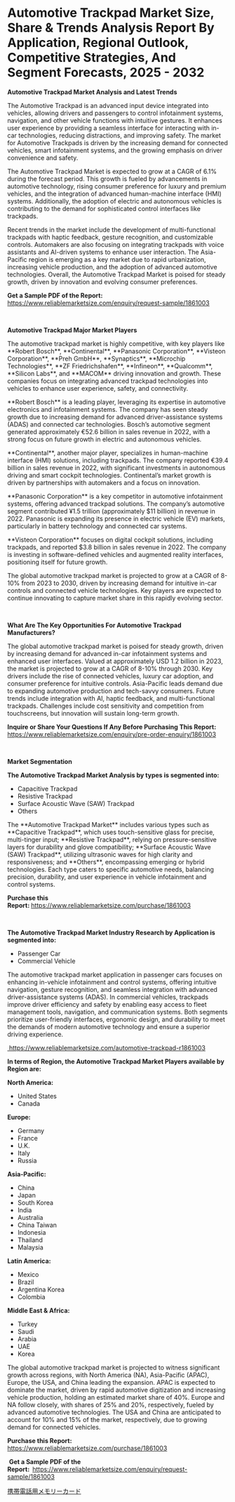<p><h1>Automotive Trackpad Market Size, Share & Trends Analysis Report By Application, Regional Outlook, Competitive Strategies, And Segment Forecasts, 2025 - 2032</h1></p><p><strong>Automotive Trackpad Market Analysis and Latest Trends</strong></p>
<p><p>The Automotive Trackpad is an advanced input device integrated into vehicles, allowing drivers and passengers to control infotainment systems, navigation, and other vehicle functions with intuitive gestures. It enhances user experience by providing a seamless interface for interacting with in-car technologies, reducing distractions, and improving safety. The market for Automotive Trackpads is driven by the increasing demand for connected vehicles, smart infotainment systems, and the growing emphasis on driver convenience and safety.</p><p>The Automotive Trackpad Market is expected to grow at a CAGR of 6.1% during the forecast period. This growth is fueled by advancements in automotive technology, rising consumer preference for luxury and premium vehicles, and the integration of advanced human-machine interface (HMI) systems. Additionally, the adoption of electric and autonomous vehicles is contributing to the demand for sophisticated control interfaces like trackpads.</p><p>Recent trends in the market include the development of multi-functional trackpads with haptic feedback, gesture recognition, and customizable controls. Automakers are also focusing on integrating trackpads with voice assistants and AI-driven systems to enhance user interaction. The Asia-Pacific region is emerging as a key market due to rapid urbanization, increasing vehicle production, and the adoption of advanced automotive technologies. Overall, the Automotive Trackpad Market is poised for steady growth, driven by innovation and evolving consumer preferences.</p></p>
<p><strong>Get a Sample PDF of the Report:&nbsp;</strong> <a href="https://www.reliablemarketsize.com/enquiry/request-sample/1861003?utm_campaign=1197&utm_medium=2&utm_source=Github&utm_content=ia&utm_term=24012025&utm_id=automotive-trackpad">https://www.reliablemarketsize.com/enquiry/request-sample/1861003</a></p>
<p>&nbsp;</p>
<p><strong>Automotive Trackpad Major Market Players</strong></p>
<p><p>The automotive trackpad market is highly competitive, with key players like **Robert Bosch**, **Continental**, **Panasonic Corporation**, **Visteon Corporation**, **Preh GmbH**, **Synaptics**, **Microchip Technologies**, **ZF Friedrichshafen**, **Infineon**, **Qualcomm**, **Silicon Labs**, and **MACOM** driving innovation and growth. These companies focus on integrating advanced trackpad technologies into vehicles to enhance user experience, safety, and connectivity.</p><p>**Robert Bosch** is a leading player, leveraging its expertise in automotive electronics and infotainment systems. The company has seen steady growth due to increasing demand for advanced driver-assistance systems (ADAS) and connected car technologies. Bosch’s automotive segment generated approximately €52.6 billion in sales revenue in 2022, with a strong focus on future growth in electric and autonomous vehicles.</p><p>**Continental**, another major player, specializes in human-machine interface (HMI) solutions, including trackpads. The company reported €39.4 billion in sales revenue in 2022, with significant investments in autonomous driving and smart cockpit technologies. Continental’s market growth is driven by partnerships with automakers and a focus on innovation.</p><p>**Panasonic Corporation** is a key competitor in automotive infotainment systems, offering advanced trackpad solutions. The company’s automotive segment contributed ¥1.5 trillion (approximately $11 billion) in revenue in 2022. Panasonic is expanding its presence in electric vehicle (EV) markets, particularly in battery technology and connected car systems.</p><p>**Visteon Corporation** focuses on digital cockpit solutions, including trackpads, and reported $3.8 billion in sales revenue in 2022. The company is investing in software-defined vehicles and augmented reality interfaces, positioning itself for future growth.</p><p>The global automotive trackpad market is projected to grow at a CAGR of 8-10% from 2023 to 2030, driven by increasing demand for intuitive in-car controls and connected vehicle technologies. Key players are expected to continue innovating to capture market share in this rapidly evolving sector.</p></p>
<p>&nbsp;</p>
<p><strong>What Are The Key Opportunities For Automotive Trackpad Manufacturers?</strong></p>
<p><p>The global automotive trackpad market is poised for steady growth, driven by increasing demand for advanced in-car infotainment systems and enhanced user interfaces. Valued at approximately USD 1.2 billion in 2023, the market is projected to grow at a CAGR of 8-10% through 2030. Key drivers include the rise of connected vehicles, luxury car adoption, and consumer preference for intuitive controls. Asia-Pacific leads demand due to expanding automotive production and tech-savvy consumers. Future trends include integration with AI, haptic feedback, and multi-functional trackpads. Challenges include cost sensitivity and competition from touchscreens, but innovation will sustain long-term growth.</p></p>
<p><strong>Inquire or Share Your Questions If Any Before Purchasing This Report:</strong> <a href="https://www.reliablemarketsize.com/enquiry/pre-order-enquiry/1861003?utm_campaign=1197&utm_medium=2&utm_source=Github&utm_content=ia&utm_term=24012025&utm_id=automotive-trackpad">https://www.reliablemarketsize.com/enquiry/pre-order-enquiry/1861003</a></p>
<p>&nbsp;</p>
<p><strong>Market Segmentation</strong></p>
<p><strong>The Automotive Trackpad Market Analysis by types is segmented into:</strong></p>
<p><ul><li>Capacitive Trackpad</li><li>Resistive Trackpad</li><li>Surface Acoustic Wave (SAW) Trackpad</li><li>Others</li></ul></p>
<p><p>The **Automotive Trackpad Market** includes various types such as **Capacitive Trackpad**, which uses touch-sensitive glass for precise, multi-tinger input; **Resistive Trackpad**, relying on pressure-sensitive layers for durability and glove compatibility; **Surface Acoustic Wave (SAW) Trackpad**, utilizing ultrasonic waves for high clarity and responsiveness; and **Others**, encompassing emerging or hybrid technologies. Each type caters to specific automotive needs, balancing precision, durability, and user experience in vehicle infotainment and control systems.</p></p>
<p><strong>Purchase this Report:&nbsp;</strong><a href="https://www.reliablemarketsize.com/purchase/1861003?utm_campaign=1197&utm_medium=2&utm_source=Github&utm_content=ia&utm_term=24012025&utm_id=automotive-trackpad">https://www.reliablemarketsize.com/purchase/1861003</a></p>
<p>&nbsp;</p>
<p><strong>The Automotive Trackpad Market Industry Research by Application is segmented into:</strong></p>
<p><ul><li>Passenger Car</li><li>Commercial Vehicle</li></ul></p>
<p><p>The automotive trackpad market application in passenger cars focuses on enhancing in-vehicle infotainment and control systems, offering intuitive navigation, gesture recognition, and seamless integration with advanced driver-assistance systems (ADAS). In commercial vehicles, trackpads improve driver efficiency and safety by enabling easy access to fleet management tools, navigation, and communication systems. Both segments prioritize user-friendly interfaces, ergonomic design, and durability to meet the demands of modern automotive technology and ensure a superior driving experience.</p></p>
<p><a href="https://www.reliablemarketsize.com/automotive-trackpad-r1861003?utm_campaign=1197&utm_medium=2&utm_source=Github&utm_content=ia&utm_term=24012025&utm_id=automotive-trackpad">&nbsp;https://www.reliablemarketsize.com/automotive-trackpad-r1861003</a></p>
<p><strong>In terms of Region, the Automotive Trackpad Market Players available by Region are:</strong></p>
<p>
    <p> <strong> North America: </strong>
        <ul>
            <li>United States</li>
            <li>Canada</li>
        </ul>
        </p> 
    <p> <strong> Europe: </strong>
        <ul>
            <li>Germany</li>
            <li>France</li>
            <li>U.K.</li>
            <li>Italy</li>
            <li>Russia</li>
        </ul>
        </p> 
    <p> <strong> Asia-Pacific: </strong>
        <ul>
            <li>China</li>
            <li>Japan</li>
            <li>South Korea</li>
            <li>India</li>
            <li>Australia</li>
            <li>China Taiwan</li>
            <li>Indonesia</li>
            <li>Thailand</li>
            <li>Malaysia</li>
        </ul>
        </p> 
    <p> <strong> Latin America: </strong>
        <ul>
            <li>Mexico</li>
            <li>Brazil</li>
            <li>Argentina Korea</li>
            <li>Colombia</li>
        </ul>
        </p> 
    <p> <strong> Middle East & Africa: </strong>
        <ul>
            <li>Turkey</li>
            <li>Saudi</li>
            <li>Arabia</li>
            <li>UAE</li>
            <li>Korea</li>
        </ul>
    </p>
    </p>
<p><p>The global automotive trackpad market is projected to witness significant growth across regions, with North America (NA), Asia-Pacific (APAC), Europe, the USA, and China leading the expansion. APAC is expected to dominate the market, driven by rapid automotive digitization and increasing vehicle production, holding an estimated market share of 40%. Europe and NA follow closely, with shares of 25% and 20%, respectively, fueled by advanced automotive technologies. The USA and China are anticipated to account for 10% and 15% of the market, respectively, due to growing demand for connected vehicles.</p></p>
<p><strong>Purchase this Report: </strong><a href="https://www.reliablemarketsize.com/purchase/1861003?utm_campaign=1197&utm_medium=2&utm_source=Github&utm_content=ia&utm_term=24012025&utm_id=automotive-trackpad">https://www.reliablemarketsize.com/purchase/1861003</a></p>
<p>&nbsp;<strong>Get a Sample PDF of the Report:&nbsp;&nbsp;</strong><a href="https://www.reliablemarketsize.com/enquiry/request-sample/1861003?utm_campaign=1197&utm_medium=2&utm_source=Github&utm_content=ia&utm_term=24012025&utm_id=automotive-trackpad">https://www.reliablemarketsize.com/enquiry/request-sample/1861003</a></p>
<p><strong></strong></p>
<p><p><a href="https://github.com/lababdou/Market-Research-Report-List-6/blob/main/679833833308.md?utm_campaign=1197&utm_medium=2&utm_source=Github&utm_content=ia&utm_term=24012025&utm_id=automotive-trackpad">携帯電話用メモリーカード</a></p></p>
